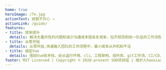 ```yaml
---
home: true
heroImage: /fe.jpg
actionText: 拯救不开心 →
actionLink: /guide/
features:
- title: 效率提升
  details: 解决大量共性的问题和减少沟通成本提高复用率，拉齐规范和统一队伍的工作流程，让你快速投入业务并着重于业务开发
- title: 从零开始
  details: 从零开始,快速融入团队的工作流程中，最小成本从开机到干活
- title: 搞定Vue
  details: 围绕Vue技术栈，会从运行环境、cli、工程架构、组件库、git工作流、CI/CD、开发规范等做出整套简明的工作流供大家随时查阅和快速开发
footer: MIT Licensed | Copyright © 2020-present SOD项目组 | 维护人haoxiaojun@cnpc.com.cn 
---
```

